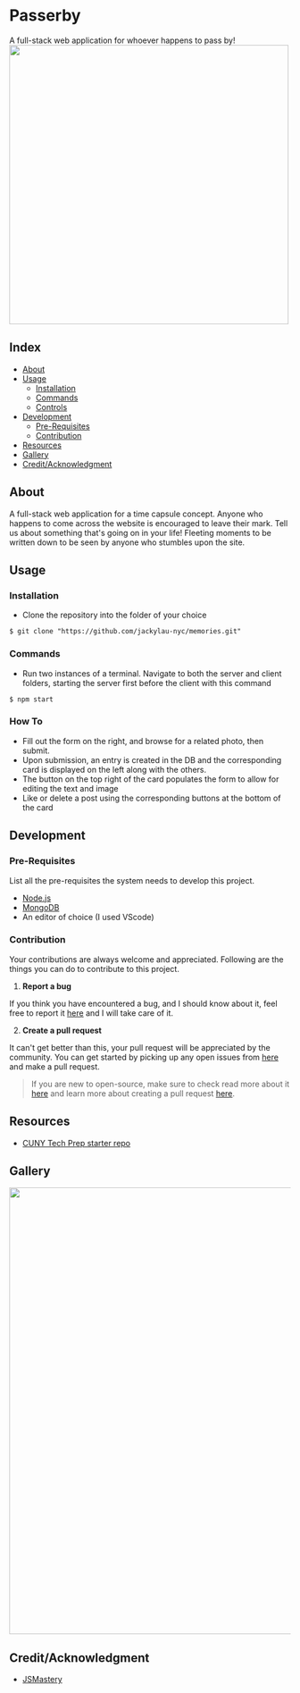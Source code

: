 # Passerby
A full-stack web application for whoever happens to pass by!
<img src="https://mir-s3-cdn-cf.behance.net/project_modules/max_1200/52344847537697.587dadd3e8400.jpg" width="500">

## Index

- [About](#about)
- [Usage](#usage)
  - [Installation](#installation)
  - [Commands](#commands)
  - [Controls](#controls)
- [Development](#development)
  - [Pre-Requisites](#pre-requisites)
  - [Contribution](#contribution)
- [Resources](#resources)
- [Gallery](#camera-gallery)
- [Credit/Acknowledgment](#star2-creditacknowledgment)

## About
A full-stack web application for a time capsule concept. Anyone who happens to come across the website is encouraged to leave their mark. Tell us about something that's going on in your life! Fleeting moments to be written down to be seen by anyone who stumbles upon the site. 

## Usage


### Installation
- Clone the repository into the folder of your choice

```
$ git clone "https://github.com/jackylau-nyc/memories.git"
```

### Commands
- Run two instances of a terminal. Navigate to both the server and client folders, starting the server first before the client with this command
```
$ npm start
```

### How To
- Fill out the form on the right, and browse for a related photo, then submit.
- Upon submission, an entry is created in the DB and the corresponding card is displayed on the left along with the others.
- The button on the top right of the card populates the form to allow for editing the text and image
- Like or delete a post using the corresponding buttons at the bottom of the card

## Development

### Pre-Requisites
List all the pre-requisites the system needs to develop this project.
- [Node.js](https://nodejs.org/en/download/)
- [MongoDB](https://www.mongodb.com/cloud/atlas)
- An editor of choice (I used VScode)

 ### Contribution

 Your contributions are always welcome and appreciated. Following are the things you can do to contribute to this project.

 1. **Report a bug**

 If you think you have encountered a bug, and I should know about it, feel free to report it [here](https://github.com/jackylau-nyc/dungeon-descent/issues) and I will take care of it.

 2. **Create a pull request**

 It can't get better than this, your pull request will be appreciated by the community. You can get started by picking up any open issues from [here](https://github.com/jackylau-nyc/memories/pulls) and make a pull request.

 > If you are new to open-source, make sure to check read more about it [here](https://www.digitalocean.com/community/tutorial_series/an-introduction-to-open-source) and learn more about creating a pull request [here](https://www.digitalocean.com/community/tutorials/how-to-create-a-pull-request-on-github).

## Resources
- [CUNY Tech Prep starter repo](https://github.com/CUNYTechPrep/project-starter)

## Gallery
<img src="https://imgur.com/a/S8PtWma" width="800">

## Credit/Acknowledgment
- [JSMastery](https://www.youtube.com/channel/UCmXmlB4-HJytD7wek0Uo97A0)
